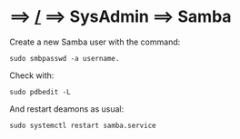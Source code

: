 # ==> [/](Blog) ==> SysAdmin ==> Samba

Create a new Samba user with the command:
```
sudo smbpasswd -a username.
```

Check with:
```
sudo pdbedit -L
```

And restart deamons as usual:
```
sudo systemctl restart samba.service
```

